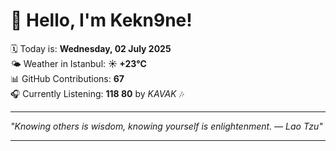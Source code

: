 # 👋 Hello, I'm Kekn9ne!

🗓️ Today is: **Wednesday, 02 July 2025**  
🌤️ Weather in Istanbul: **☀️   +23°C**  
📊 GitHub Contributions: **67**  
🎧 Currently Listening: **118 80** by *KAVAK* 🎶

---

_"Knowing others is wisdom, knowing yourself is enlightenment. — *Lao Tzu*"_

---
